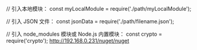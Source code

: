 // 引入本地模块：
const myLocalModule = require('./path/myLocalModule');

// 引入 JSON 文件：
const jsonData = require('./path/filename.json');

// 引入 node_modules 模块或 Node.js 内置模块：
const crypto = require('crypto');
http://192.168.0.231/nuget/nuget 
